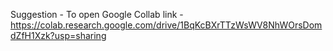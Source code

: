 Suggestion - To open Google Collab
link - https://colab.research.google.com/drive/1BqKcBXrTTzWsWV8NhWOrsDomdZfH1Xzk?usp=sharing
